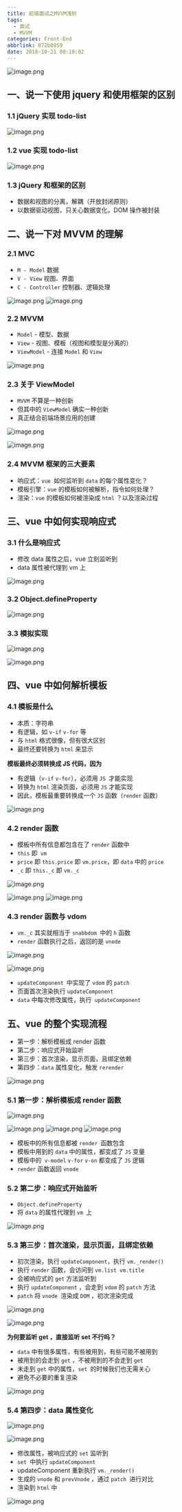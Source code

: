 ```yaml
---
title: 前端面试之MVVM浅析
tags:
  - 面试
  - MVVM
categories: Front-End
abbrlink: 872b0859
date: 2018-10-21 00:10:02
---
```


![image.png](https://upload-images.jianshu.io/upload_images/1480597-e0e229cfc78ee5d2.png?imageMogr2/auto-orient/strip%7CimageView2/2/w/1240)

## 一、说一下使用 jquery 和使用框架的区别

### 1.1  jQuery 实现 todo-list

![image.png](https://upload-images.jianshu.io/upload_images/1480597-a6e157c329007a67.png?imageMogr2/auto-orient/strip%7CimageView2/2/w/1240)


### 1.2 vue 实现 todo-list

![image.png](https://upload-images.jianshu.io/upload_images/1480597-49817bcd534d8b6a.png?imageMogr2/auto-orient/strip%7CimageView2/2/w/1240)


### 1.3 jQuery 和框架的区别

- 数据和视图的分离，解耦（开放封闭原则）
- 以数据驱动视图，只关心数据变化，DOM 操作被封装

## 二、说一下对 MVVM 的理解

### 2.1 MVC

- `M - Model` 数据
- `V - View` 视图、界面
- `C - Controller` 控制器、逻辑处理

![image.png](https://upload-images.jianshu.io/upload_images/1480597-9eeb873dbeab8fd3.png?imageMogr2/auto-orient/strip%7CimageView2/2/w/1240)
![image.png](https://upload-images.jianshu.io/upload_images/1480597-ae4d1af8796ca210.png?imageMogr2/auto-orient/strip%7CimageView2/2/w/1240)


### 2.2 MVVM

- `Model` - 模型、数据
- `View` - 视图、模板（视图和模型是分离的）
- `ViewModel` - 连接 `Model` 和 `View `

![image.png](https://upload-images.jianshu.io/upload_images/1480597-d2c6b8c8bd1d954a.png?imageMogr2/auto-orient/strip%7CimageView2/2/w/1240)



### 2.3 关于 ViewModel

- `MVVM` 不算是一种创新
- 但其中的 `ViewModel` 确实一种创新
- 真正结合前端场景应用的创建

![image.png](https://upload-images.jianshu.io/upload_images/1480597-4c4f92a1598b8111.png?imageMogr2/auto-orient/strip%7CimageView2/2/w/1240)

![image.png](https://upload-images.jianshu.io/upload_images/1480597-41caaec1c3c29299.png?imageMogr2/auto-orient/strip%7CimageView2/2/w/1240)

### 2.4 MVVM 框架的三大要素

- 响应式：`vue `如何监听到 `data` 的每个属性变化？
- 模板引擎：`vue` 的模板如何被解析，指令如何处理？
- 渲染：`vue` 的模板如何被渲染成 `html` ？以及渲染过程

## 三、vue 中如何实现响应式

### 3.1 什么是响应式

- 修改 data 属性之后，vue 立刻监听到
- data 属性被代理到 vm 上

![image.png](https://upload-images.jianshu.io/upload_images/1480597-b037083258565102.png?imageMogr2/auto-orient/strip%7CimageView2/2/w/1240)

### 3.2 Object.defineProperty

![image.png](https://upload-images.jianshu.io/upload_images/1480597-5a22356afe0fc249.png?imageMogr2/auto-orient/strip%7CimageView2/2/w/1240)


### 3.3 模拟实现

![image.png](https://upload-images.jianshu.io/upload_images/1480597-9cd08cb0657479a5.png?imageMogr2/auto-orient/strip%7CimageView2/2/w/1240)

![image.png](https://upload-images.jianshu.io/upload_images/1480597-2cd1392e845ce6e6.png?imageMogr2/auto-orient/strip%7CimageView2/2/w/1240)


## 四、vue 中如何解析模板

### 4.1 模板是什么

- 本质：字符串
- 有逻辑，如 `v-if` `v-for` 等
- 与 `html` 格式很像，但有很大区别
- 最终还要转换为 `html` 来显示

**模板最终必须转换成 JS 代码，因为**

- 有逻辑（`v-if` `v-for`），必须用 `JS `才能实现
- 转换为 `html` 渲染页面，必须用 `JS` 才能实现
- 因此，模板最重要转换成一个 `JS` 函数（`render` 函数）

![image.png](https://upload-images.jianshu.io/upload_images/1480597-eb81593136db9979.png?imageMogr2/auto-orient/strip%7CimageView2/2/w/1240)



### 4.2 render 函数

- 模板中所有信息都包含在了 `render` 函数中
- `this` 即` vm`
- `price` 即 `this.price` 即 `vm.price`，即 `data` 中的 `price`
- `_c` 即 `this._c` 即 `vm._c`

![image.png](https://upload-images.jianshu.io/upload_images/1480597-b73efe6842725d85.png?imageMogr2/auto-orient/strip%7CimageView2/2/w/1240)

![image.png](https://upload-images.jianshu.io/upload_images/1480597-3b0a4523b3a21f06.png?imageMogr2/auto-orient/strip%7CimageView2/2/w/1240)
![image.png](https://upload-images.jianshu.io/upload_images/1480597-48f05d2febca5466.png?imageMogr2/auto-orient/strip%7CimageView2/2/w/1240)

### 4.3 render 函数与 vdom

- `vm._c` 其实就相当于 `snabbdom `中的 `h` 函数
- `render` 函数执行之后，返回的是 `vnode`

![image.png](https://upload-images.jianshu.io/upload_images/1480597-a393a094aba2dbaf.png?imageMogr2/auto-orient/strip%7CimageView2/2/w/1240)

![image.png](https://upload-images.jianshu.io/upload_images/1480597-9cd1e28e1b4be677.png?imageMogr2/auto-orient/strip%7CimageView2/2/w/1240)

- `updateComponent `中实现了 `vdom` 的 `patch`
- 页面首次渲染执行 `updateComponent`
- `data` 中每次修改属性，执行` updateComponent`

## 五、vue 的整个实现流程

- 第一步：解析模板成 render 函数
- 第二步：响应式开始监听
- 第三步：首次渲染，显示页面，且绑定依赖
- 第四步：`data` 属性变化，触发 `rerender`

![image.png](https://upload-images.jianshu.io/upload_images/1480597-161bb616d8d82ac5.png?imageMogr2/auto-orient/strip%7CimageView2/2/w/1240)

### 5.1 第一步：解析模板成 render 函数

![image.png](https://upload-images.jianshu.io/upload_images/1480597-324e1d882233345a.png?imageMogr2/auto-orient/strip%7CimageView2/2/w/1240)

![image.png](https://upload-images.jianshu.io/upload_images/1480597-2ae04b9b261c06f7.png?imageMogr2/auto-orient/strip%7CimageView2/2/w/1240)
![image.png](https://upload-images.jianshu.io/upload_images/1480597-991804d9e7cbc521.png?imageMogr2/auto-orient/strip%7CimageView2/2/w/1240)
![image.png](https://upload-images.jianshu.io/upload_images/1480597-0ea6f157db6ded1b.png?imageMogr2/auto-orient/strip%7CimageView2/2/w/1240)

- 模板中的所有信息都被 `render `函数包含
- 模板中用到的 `data` 中的属性，都变成了 `JS` 变量
- 模板中的` v-model`  `v-for`  `v-on` 都变成了 `JS` 逻辑
- `render` 函数返回 `vnode`

### 5.2 第二步：响应式开始监听

- `Object.defineProperty`
- 将 `data` 的属性代理到 `vm `上

![image.png](https://upload-images.jianshu.io/upload_images/1480597-721a5fade82e7677.png?imageMogr2/auto-orient/strip%7CimageView2/2/w/1240)

### 5.3 第三步：首次渲染，显示页面，且绑定依赖

- 初次渲染，执行 `updateComponent`，执行 `vm._render()`
- 执行 `render` 函数，会访问到 `vm.list vm.title`
- 会被响应式的 `get` 方法监听到
- 执行 `updateComponent` ，会走到 `vdom` 的 `patch` 方法
- `patch` 将 `vnode `渲染成 `DOM` ，初次渲染完成

![image.png](https://upload-images.jianshu.io/upload_images/1480597-5aafaf7b6286bfb1.png?imageMogr2/auto-orient/strip%7CimageView2/2/w/1240)


![image.png](https://upload-images.jianshu.io/upload_images/1480597-b9817fca90782813.png?imageMogr2/auto-orient/strip%7CimageView2/2/w/1240)

**为何要监听 get ，直接监听 set 不行吗？**

- `data` 中有很多属性，有些被用到，有些可能不被用到
- 被用到的会走到 `get` ，不被用到的不会走到 `get`
- 未走到 `get` 中的属性，`set `的时候我们也无需关心
- 避免不必要的重复渲染

![image.png](https://upload-images.jianshu.io/upload_images/1480597-81f02a1c168d1d25.png?imageMogr2/auto-orient/strip%7CimageView2/2/w/1240)

### 5.4 第四步：data 属性变化

![image.png](https://upload-images.jianshu.io/upload_images/1480597-114a451f4dfe201a.png?imageMogr2/auto-orient/strip%7CimageView2/2/w/1240)

![image.png](https://upload-images.jianshu.io/upload_images/1480597-e6e45a3f2b8c986c.png?imageMogr2/auto-orient/strip%7CimageView2/2/w/1240)

- 修改属性，被响应式的 `set` 监听到
- `set `中执行 `updateComponent`
- updateComponent 重新执行 `vm._render()`
- 生成的 `vnode` 和 `prevVnode` ，通过 `patch `进行对比
- 渲染到 `html` 中

![image.png](https://upload-images.jianshu.io/upload_images/1480597-f4b05281f852dbe8.png?imageMogr2/auto-orient/strip%7CimageView2/2/w/1240)
